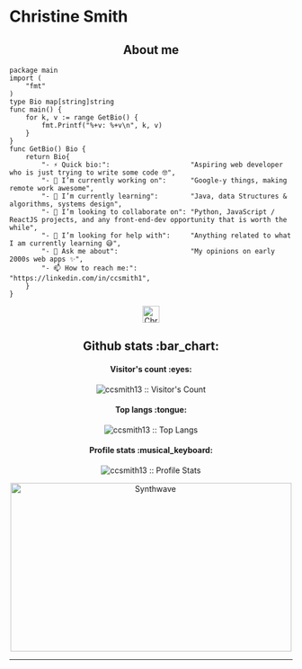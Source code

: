 # Christine Smith

<h2 align="center">About me</h2>

```golang
package main
import (
	"fmt"
)
type Bio map[string]string
func main() {
	for k, v := range GetBio() {
		fmt.Printf("%+v: %+v\n", k, v)
	}
}
func GetBio() Bio {
	return Bio{
		"- ⚡ Quick bio:":                    "Aspiring web developer who is just trying to write some code 🤓",
		"- 🔭 I’m currently working on":      "Google-y things, making remote work awesome",
		"- 🌱 I’m currently learning":        "Java, data Structures & algorithms, systems design",
		"- 👯 I’m looking to collaborate on": "Python, JavaScript / ReactJS projects, and any front-end-dev opportunity that is worth the while",
		"- 🤔 I’m looking for help with":     "Anything related to what I am currently learning 😅",
		"- 💬 Ask me about":                  "My opinions on early 2000s web apps ✨",
		"- 📫 How to reach me:":              "https://linkedin.com/in/ccsmith1",
	}
}
```

<p align="center">
  <a href="https://linkedin.com/in/ccsmith1">
    <img src="https://www.vectorlogo.zone/logos/linkedin/linkedin-icon.svg" alt="Christine Smith's LinkedIn Profile" height="30" width="30">
  </a>

<h2 align="center">Github stats :bar_chart:</h2>

<h4 align="center">Visitor's count :eyes:</h4>

<p align="center"><img src="https://profile-counter.glitch.me/{ccsmith13}/count.svg" alt="ccsmith13 :: Visitor's Count" /></p>

<h4 align="center">Top langs :tongue:</h4>

<p align="center"><img src="https://github-readme-stats.vercel.app/api/top-langs/?username=ccsmith13&langs_count=10&theme=tokyonight&layout=compact" alt="ccsmith13 :: Top Langs" /></p>

<h4 align="center">Profile stats :musical_keyboard:</h4>

<p align="center"><img src="https://github-readme-stats.vercel.app/api?username=ccsmith13&show_icons=true&theme=synthwave" alt="ccsmith13 :: Profile Stats" /></p>

<p align="center"><img src="https://thumbs.gfycat.com/GoodnaturedFondGaur-size_restricted.gif" alt="Synthwave" height="300" width="500"></p>


---
